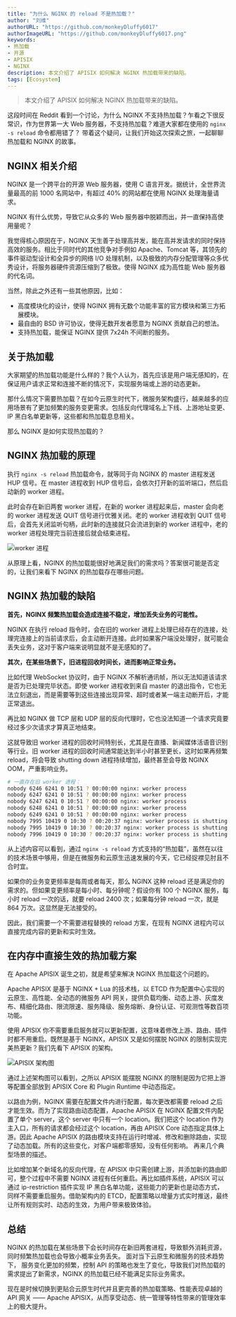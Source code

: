 ```yaml
---
title: "为什么 NGINX 的 reload 不是热加载？"
author: "刘维"
authorURL: "https://github.com/monkeyDluffy6017"
authorImageURL: "https://github.com/monkeyDluffy6017.png"
keywords: 
- 热加载
- 开源
- APISIX
- NGINX
description: 本文介绍了 APISIX 如何解决 NGINX 热加载带来的缺陷。
tags: [Ecosystem]
---
```


> 本文介绍了 APISIX 如何解决 NGINX 热加载带来的缺陷。

<!--truncate-->

这段时间在 Reddit 看到一个讨论，为什么 NGINX 不支持热加载？乍看之下很反常识，作为世界第一大 Web 服务器，不支持热加载？难道大家都在使用的 `nginx -s reload` 命令都用错了？ 带着这个疑问，让我们开始这次探索之旅，一起聊聊热加载和 NGINX 的故事。

## NGINX 相关介绍

NGINX 是一个跨平台的开源 Web 服务器，使用 C 语言开发。据统计，全世界流量最高的前 1000 名网站中，有超过 40% 的网站都在使用 NGINX 处理海量请求。

NGINX 有什么优势，导致它从众多的 Web 服务器中脱颖而出，并一直保持高使用量呢？

我觉得核心原因在于，NGINX 天生善于处理高并发，能在高并发请求的同时保持高效的服务。相比于同时代的其他竞争对手例如 Apache、Tomcat 等，其领先的事件驱动型设计和全异步的网络 I/O 处理机制，以及极致的内存分配管理等众多优秀设计，将服务器硬件资源压缩到了极致。使得 NGINX 成为高性能 Web 服务器的代名词。

当然，除此之外还有一些其他原因，比如：
- 高度模块化的设计，使得 NGINX 拥有无数个功能丰富的官方模块和第三方拓展模块。
- 最自由的 BSD 许可协议，使得无数开发者愿意为 NGINX 贡献自己的想法。
- 支持热加载，能保证 NGINX 提供 7x24h 不间断的服务。

## 关于热加载

大家期望的热加载功能是什么样的？我个人认为，首先应该是用户端无感知的，在保证用户请求正常和连接不断的情况下，实现服务端或上游的动态更新。

那什么情况下需要热加载？在如今云原生时代下，微服务架构盛行，越来越多的应用场景有了更加频繁的服务变更需求。包括反向代理域名上下线、上游地址变更、IP 黑白名单更新等，这些都和热加载息息相关。

那么 NGINX 是如何实现热加载的？

## NGINX 热加载的原理

执行 `nginx -s reload` 热加载命令，就等同于向 NGINX 的 master 进程发送 HUP 信号。在 master 进程收到 HUP 信号后，会依次打开新的监听端口，然后启动新的 worker 进程。

此时会存在新旧两套 worker 进程，在新的 worker 进程起来后，master 会向老的 worker 进程发送 QUIT 信号进行优雅关闭。老的 worker 进程收到 QUIT 信号后，会首先关闭监听句柄，此时新的连接就只会流进到新的 worker 进程中，老的 worker 进程处理完当前连接后就会结束进程。

![worker 进程](https://static.apiseven.com/2022/11/25/638039cf15879.png)

从原理上看，NGINX 的热加载能很好地满足我们的需求吗？答案很可能是否定的，让我们来看下 NGINX 的热加载存在哪些问题。

## NGINX 热加载的缺陷
**首先，NGINX 频繁热加载会造成连接不稳定，增加丢失业务的可能性。**

NGINX 在执行 reload 指令时，会在旧的 worker 进程上处理已经存在的连接，处理完连接上的当前请求后，会主动断开连接。此时如果客户端没处理好，就可能会丢失业务，这对于客户端来说明显就不是无感知的了。

**其次，在某些场景下，旧进程回收时间长，进而影响正常业务。**

比如代理 WebSocket 协议时，由于 NGINX 不解析通讯帧，所以无法知道该请求是否为已处理完毕状态。即使 worker 进程收到来自 master 的退出指令，它也无法立刻退出，而是需要等到这些连接出现异常、超时或者某一端主动断开后，才能正常退出。

再比如 NGINX 做 TCP 层和 UDP 层的反向代理时，它也没法知道一个请求究竟要经过多少次请求才算真正地结束。

这就导致旧 worker 进程的回收时间特别长，尤其是在直播、新闻媒体活语音识别等行业。旧 worker 进程的回收时间通常能达到半小时甚至更长，这时如果再频繁 reload，将会导致 shutting down 进程持续增加，最终甚至会导致 NGINX OOM，严重影响业务。

```bash
# 一直存在旧 worker 进程：
nobody 6246 6241 0 10:51 ? 00:00:00 nginx: worker process 
nobody 6247 6241 0 10:51 ? 00:00:00 nginx: worker process 
nobody 6247 6241 0 10:51 ? 00:00:00 nginx: worker process 
nobody 6248 6241 0 10:51 ? 00:00:00 nginx: worker process 
nobody 6249 6241 0 10:51 ? 00:00:00 nginx: worker process 
nobody 7995 10419 0 10:30 ? 00:20:37 nginx: worker process is shutting down  <= here 
nobody 7995 10419 0 10:30 ? 00:20:37 nginx: worker process is shutting down 
nobody 7996 10419 0 10:30 ? 00:20:37 nginx: worker process is shutting down 
```

从上述内容可以看到，通过 `nginx -s reload` 方式支持的“热加载”，虽然在以往的技术场景中够用，但是在微服务和云原生迅速发展的今天，它已经捉襟见肘且不合时宜。

如果你的业务变更频率是每周或者每天，那么 NGINX 这种 reload 还是满足你的需求的。但如果变更频率是每小时、每分钟呢？假设你有 100 个 NGINX 服务，每小时 reload 一次的话，就要 reload 2400 次；如果每分钟 reload 一次，就是 864 万次。这显然是无法接受的。 

因此，我们需要一个不需要进程替换的 reload 方案，在现有 NGINX 进程内可以直接完成内容的更新和实时生效。

## 在内存中直接生效的热加载方案

在 Apache APISIX 诞生之初，就是希望来解决 NGINX 热加载这个问题的。

Apache APISIX 是基于 NGINX + Lua 的技术栈，以  ETCD 作为配置中心实现的云原生、高性能、全动态的微服务 API 网关，提供负载均衡、动态上游、灰度发布、精细化路由、限流限速、服务降级、服务熔断、身份认证、可观测性等数百项功能。

使用 APISIX 你不需要重启服务就可以更新配置，这意味着修改上游、路由、插件时都不用重启。既然是基于 NGINX，APISIX 又是如何摆脱 NGINX 的限制实现完美热更新？我们先看下 APISIX 的架构。

![APISIX 架构图](https://static.apiseven.com/2022/10/09/6341c29869628.png)

通过上述架构图可以看到，之所以 APISIX 能摆脱 NGINX 的限制是因为它把上游等配置全部放到 APISIX Core 和 Plugin Runtime 中动态指定。

以路由为例，NGINX 需要在配置文件内进行配置，每次更改都需要 reload 之后才能生效。而为了实现路由动态配置，Apache APISIX 在 NGINX 配置文件内配置了单个 server，这个 server 中只有一个 location。我们把这个 location 作为主入口，所有的请求都会经过这个 location，再由 APISIX Core 动态指定具体上游。因此 Apache APISIX 的路由模块支持在运行时增减、修改和删除路由，实现了动态加载。所有的这些变化，对客户端都零感知，没有任何影响。
再来几个典型场景的描述。

比如增加某个新域名的反向代理，在 APISIX 中只需创建上游，并添加新的路由即可，整个过程中不需要 NGINX 进程有任何重启。再比如插件系统，APISIX 可以通过 ip-restriction 插件实现 IP 黑白名单功能，这些能力的更新也是动态方式，同样不需要重启服务。借助架构内的 ETCD，配置策略以增量方式实时推送，最终让所有规则实时、动态的生效，为用户带来极致体验。

## 总结

NGINX 的热加载在某些场景下会长时间存在新旧两套进程，导致额外消耗资源，同时频繁热加载也会导致小概率业务丢失。 面对当下云原生和微服务的技术趋势下， 服务变化更加的频繁，控制 API 的策略也发生了变化，导致我们对热加载的需求提出了新需求，NGINX 的热加载已经不能满足实际业务需求。

现在是时候切换到更贴合云原生时代并且更完善的热加载策略、性能表现卓越的 API 网关 —— Apache APISIX，从而享受动态、统一管理等特性带来的管理效率上的极大提升。

